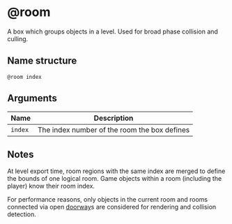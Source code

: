 # @room

A box which groups objects in a level. Used for broad phase collision and
culling.

## Name structure

```
@room index
```

## Arguments

| Name    | Description                                  |
| ------- | -------------------------------------------- |
| `index` | The index number of the room the box defines |

## Notes

At level export time, room regions with the same index are merged to define the
bounds of one logical room. Game objects within a room (including the player)
know their room index.

For performance reasons, only objects in the current room and rooms connected
via open [doorway](./doorway.md)s are considered for rendering and collision
detection.

